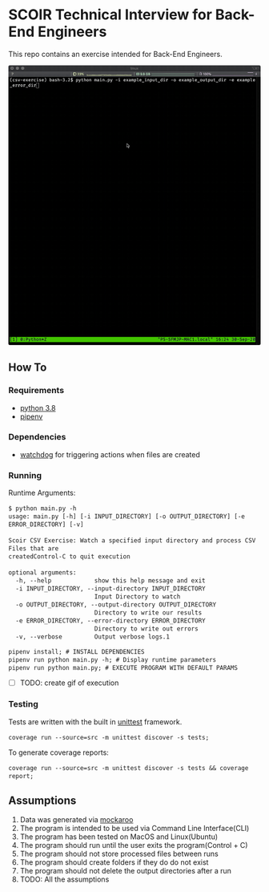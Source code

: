# SCOIR Technical Interview for Back-End Engineers
This repo contains an exercise intended for Back-End Engineers.

![Example Runtime](./example.gif)

## How To

### Requirements

- [python 3.8](https://www.python.org/downloads/release/python-385/)
- [pipenv](https://pypi.org/project/pipenv/)

### Dependencies

- [watchdog](https://pypi.org/project/watchdog/) for triggering actions when files are created

### Running
Runtime Arguments:

```shell script
$ python main.py -h
usage: main.py [-h] [-i INPUT_DIRECTORY] [-o OUTPUT_DIRECTORY] [-e ERROR_DIRECTORY] [-v]

Scoir CSV Exercise: Watch a specified input directory and process CSV Files that are
createdControl-C to quit execution

optional arguments:
  -h, --help            show this help message and exit
  -i INPUT_DIRECTORY, --input-directory INPUT_DIRECTORY
                        Input Directory to watch
  -o OUTPUT_DIRECTORY, --output-directory OUTPUT_DIRECTORY
                        Directory to write our results
  -e ERROR_DIRECTORY, --error-directory ERROR_DIRECTORY
                        Directory to write out errors
  -v, --verbose         Output verbose logs.1
```

```shell script
pipenv install; # INSTALL DEPENDENCIES
pipenv run python main.py -h; # Display runtime parameters
pipenv run python main.py; # EXECUTE PROGRAM WITH DEFAULT PARAMS
```


- [ ] TODO: create gif of execution

### Testing

Tests are written with the built in [unittest](https://docs.python.org/3/library/unittest.html) framework.

```shell script
coverage run --source=src -m unittest discover -s tests;
```

To generate coverage reports:

```shell script
coverage run --source=src -m unittest discover -s tests && coverage report;
```

## Assumptions

1. Data was generated via [mockaroo](https://www.mockaroo.com/a701ae50)
1. The program is intended to be used via Command Line Interface(CLI)
1. The program has been tested on MacOS and Linux(Ubuntu)
1. The program should run until the user exits the program(Control + C)
1. The program should not store processed files between runs
1. The program should create folders if they do do not exist
1. The program should not delete the output directories after a run
1. TODO: All the assumptions